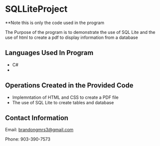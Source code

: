 # SQLLiteProject

 **Note this is only the code used in the program

The Purpose of the program is to demonstrate the use of SQL Lite and the use of html to create a pdf to display information from a database

Languages Used In Program
-------------------------
- C#
- 
Operations Created in the Provided Code
---------------------------------------
* Implemntation of HTML and CSS to create a PDF file
* The use of SQL Lite to create tables and database

Contact Information
-------------------
Email: brandongmrs3@gmail.com

Phone: 903-390-7573
